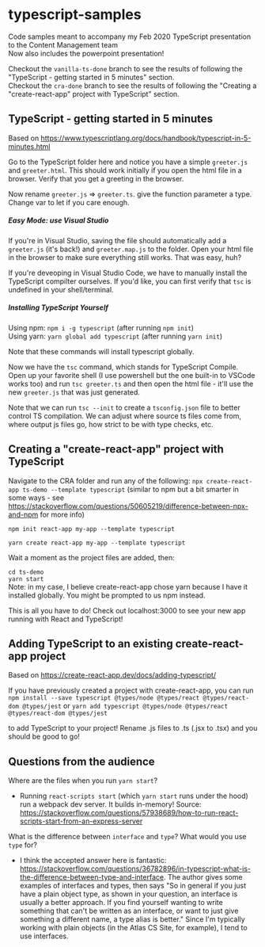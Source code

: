 # typescript-samples
Code samples meant to accompany my Feb 2020 TypeScript presentation to the Content Management team  
Now also includes the powerpoint presentation!  

Checkout the `vanilla-ts-done` branch to see the results of following the "TypeScript - getting started in 5 minutes" section.  
Checkout the `cra-done` branch to see the results of following the "Creating a "create-react-app" project with TypeScript" section.  

## TypeScript - getting started in 5 minutes

Based on https://www.typescriptlang.org/docs/handbook/typescript-in-5-minutes.html

Go to the TypeScript folder here and notice you have a simple `greeter.js` and `greeter.html`. This should work initially if you open the html file in a browser.
Verify that you get a greeting in the browser.

Now rename `greeter.js` => `greeter.ts`. give the function parameter a type. Change var to let if you care enough.

##### Easy Mode: use Visual Studio
If you're in Visual Studio, saving the file should automatically add a `greeter.js` (it's back!) and `greeter.map.js` to the folder. Open your html file in the browser to make sure everything still works. That was easy, huh?

If you're deveoping in Visual Studio Code, we have to manually install the TypeScript compilter ourselves. If you'd like, you can first verify that `tsc` is undefined in your shell/terminal.

##### Installing TypeScript Yourself
Using npm: `npm i -g typescript` (after running `npm init`)  
Using yarn: `yarn global add typescript` (after running `yarn init`)  

Note that these commands will install typescript globally.

Now we have the `tsc` command, which stands for TypeScript Compile. Open up your favorite shell (I use powershell but the one built-in to VSCode works too) and run `tsc greeter.ts` and then open the html file - it'll use the new `greeter.js` that was just generated.

Note that we can run `tsc --init` to create a `tsconfig.json` file to better control TS compilation. We can adjust where source ts files come from, where output js files go, how strict to be with type checks, etc.


## Creating a "create-react-app" project with TypeScript

Navigate to the CRA folder and run any of the following:
`npx create-react-app ts-demo --template typescript` (similar to npm but a bit smarter in some ways - see https://stackoverflow.com/questions/50605219/difference-between-npx-and-npm for more info)

`npm init react-app my-app --template typescript`

`yarn create react-app my-app --template typescript`

Wait a moment as the project files are added, then:

`cd ts-demo`  
`yarn start`  
Note: in my case, I believe create-react-app chose yarn because I have it installed globally. You might be prompted to us npm instead.

This is all you have to do! Check out localhost:3000 to see your new app running with React and TypeScript!


## Adding TypeScript to an existing create-react-app project

Based on https://create-react-app.dev/docs/adding-typescript/

If you have previously created a project with create-react-app, you can run  
`npm install --save typescript @types/node @types/react @types/react-dom @types/jest`
or
`yarn add typescript @types/node @types/react @types/react-dom @types/jest`

to add TypeScript to your project! Rename .js files to .ts (.jsx to .tsx) and you should be good to go!


## Questions from the audience

Where are the files when you run `yarn start`?
* Running `react-scripts start` (which `yarn start` runs under the hood) run a webpack dev server. It builds in-memory! Source: https://stackoverflow.com/questions/57938689/how-to-run-react-scripts-start-from-an-express-server
 
What is the difference between `interface` and `type`? What would you use `type` for?
* I think the accepted answer here is fantastic: https://stackoverflow.com/questions/36782896/in-typescript-what-is-the-difference-between-type-and-interface. The author gives some examples of interfaces and types, then says "So in general if you just have a plain object type, as shown in your question, an interface is usually a better approach. If you find yourself wanting to write something that can't be written as an interface, or want to just give something a different name, a type alias is better." Since I'm typically working with plain objects (in the Atlas CS Site, for example), I tend to use interfaces.